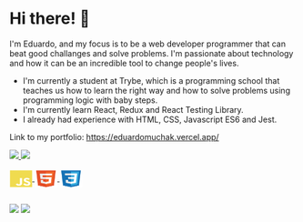 # Hi there! 👋

I'm Eduardo, and my focus is to be a web developer programmer that can beat good challanges and solve problems. I'm passionate about technology and how it can be an incredible tool to change people's lives.

* I'm currently a student at Trybe, which is a programming school that teaches us how to learn the right way and how to solve problems using programming logic with baby steps.
* I'm currently learn React, Redux and React Testing Library.
* I already had experience with HTML, CSS, Javascript ES6 and Jest.

Link to my portfolio: https://eduardomuchak.vercel.app/

<div align="left">
  <a href="https://github.com/eduardomuchak">
  <img height="145em" src="https://github-readme-stats.vercel.app/api?username=eduardomuchak&show_icons=true&theme=react&include_all_commits=true&count_private=true"/>
  <img height="145em" src="https://github-readme-stats.vercel.app/api/top-langs/?username=eduardomuchak&layout=compact&langs_count=7&theme=react"/> 
  <div style="display: inline_block"><br>
  <img align="center" alt="Edu-Js" height="30" width="40" src="https://raw.githubusercontent.com/devicons/devicon/master/icons/javascript/javascript-plain.svg">
  <img align="center" alt="Edu-HTML" height="30" width="40" src="https://raw.githubusercontent.com/devicons/devicon/master/icons/html5/html5-original.svg">
  <img align="center" alt="Edu-CSS" height="30" width="40" src="https://raw.githubusercontent.com/devicons/devicon/master/icons/css3/css3-original.svg">
</div>

##                                                                               
                                                                                 
<div>
  <a href="https://www.linkedin.com/in/eduardomuchak" target="_blank"><img src="https://img.shields.io/badge/-LinkedIn-%230077B5?style=for-the-badge&logo=linkedin&logoColor=white" target="_blank"></a> 
  <a href = "mailto:eduardomuchak@gmail.com"><img src="https://img.shields.io/badge/-Gmail-%23333?style=for-the-badge&logo=gmail&logoColor=white" target="_blank"></a>
</div>
